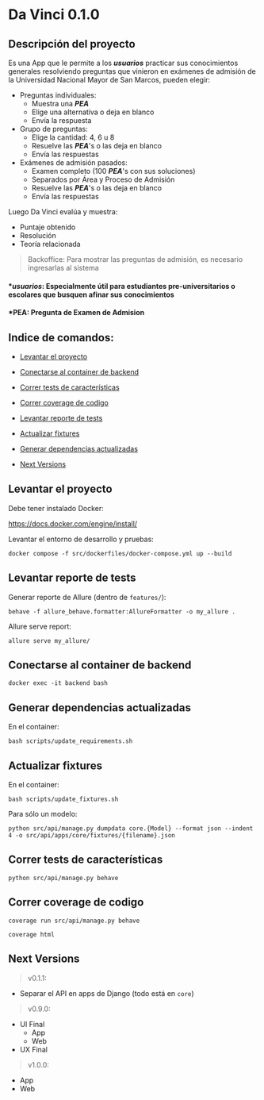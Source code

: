 # Da Vinci 0.1.0

## Descripción del proyecto

Es una App que le permite a los _**usuarios**_ practicar sus conocimientos generales resolviendo preguntas que vinieron en exámenes de admisión de la Universidad Nacional Mayor de San Marcos, pueden elegir:
- Preguntas individuales:
  - Muestra una _**PEA**_
  - Elige una alternativa o deja en blanco
  - Envía la respuesta
- Grupo de preguntas:
  - Elige la cantidad: 4, 6 u 8
  - Resuelve las _**PEA**_'s o las deja en blanco
  - Envía las respuestas
- Exámenes de admisión pasados:
  - Examen completo (100 _**PEA**_'s con sus soluciones)
  - Separados por Área y Proceso de Admisión
  - Resuelve las _**PEA**_'s o las deja en blanco
  - Envía las respuestas

Luego Da Vinci evalúa y muestra:
  - Puntaje obtenido
  - Resolución
  - Teoría relacionada

> Backoffice: Para mostrar las preguntas de admisión, es necesario ingresarlas al sistema

#### *_**usuarios**_: Especialmente útil para estudiantes pre-universitarios o escolares que busquen afinar sus conocimientos

#### *PEA: Pregunta de Examen de Admision

## Indice de comandos:

- [Levantar el proyecto](#levantar-el-proyecto)

- [Conectarse al container de backend](#conectarse-al-container-de-backend)

- [Correr tests de características](#correr-tests-de-características)

- [Correr coverage de codigo](#correr-coverage-de-codigo)

- [Levantar reporte de tests](#levantar-reporte-de-tests)

- [Actualizar fixtures](#actualizar-fixtures)

- [Generar dependencias actualizadas](#generar-dependencias-actualizadas)

- [Next Versions](#next-versions)


## Levantar el proyecto

Debe tener instalado Docker:

https://docs.docker.com/engine/install/

Levantar el entorno de desarrollo y pruebas:

`docker compose -f src/dockerfiles/docker-compose.yml up --build`


## Levantar reporte de tests

Generar reporte de Allure (dentro de `features/`):

`behave -f allure_behave.formatter:AllureFormatter -o my_allure .`

Allure serve report:

`allure serve my_allure/`


## Conectarse al container de backend

`docker exec -it backend bash`


## Generar dependencias actualizadas

En el container:

`bash scripts/update_requirements.sh`


## Actualizar fixtures

En el container:

`bash scripts/update_fixtures.sh`

Para sólo un modelo:

`python src/api/manage.py dumpdata core.{Model} --format json --indent 4 -o src/api/apps/core/fixtures/{filename}.json`


## Correr tests de características

`python src/api/manage.py behave`


## Correr coverage de codigo

`coverage run src/api/manage.py behave`

`coverage html`


## Next Versions

> v0.1.1:
- Separar el API en apps de Django (todo está en `core`)

> v0.9.0:
- UI Final
  - App
  - Web
- UX Final

> v1.0.0:
- App
- Web
